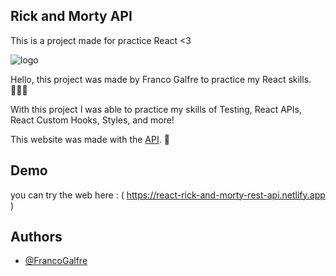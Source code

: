 ## Rick and Morty API 

This is a project made for practice React <3

![logo](https://i.imgur.com/T3rh2hO.jpg)

Hello, this project was made by Franco Galfre to practice my React skills. 👩🏻‍💻

With this project I was able to practice my skills of Testing, React APIs, React Custom Hooks, Styles, and more!

This website was made with the [API](https://rickandmortyapi.com). 🥝

## Demo

you can try the web here : ( https://react-rick-and-morty-rest-api.netlify.app )

## Authors

- [@FrancoGalfre](https://www.github.com/francogalfre)

